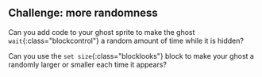 ## Challenge: more randomness
Can you add code to your ghost sprite to make the ghost `wait`{:class="blockcontrol"} a random amount of time while it is hidden?  

Can you use the `set size`{:class="blocklooks"} block to make your ghost a randomly larger or smaller each time it appears?
